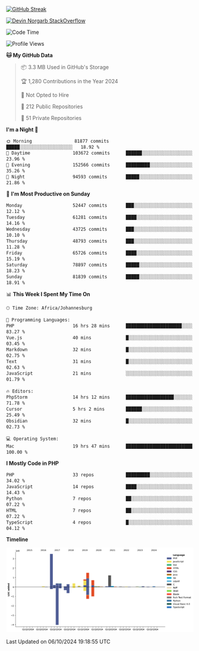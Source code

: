 
[![GitHub Streak](http://github-readme-streak-stats.herokuapp.com?user=DevinNorgarb&date_format=M%20j%5B%2C%20Y%5D)]()


[![Devin Norgarb StackOverflow](https://github-readme-stackoverflow.vercel.app/?userID=4993755)](https://stackoverflow.com/users/4993755/devin-norgarb)

<!--START_SECTION:waka-->
![Code Time](http://img.shields.io/badge/Code%20Time-9%2C163%20hrs%2054%20mins-blue)

![Profile Views](http://img.shields.io/badge/Profile%20Views-5-blue)

**🐱 My GitHub Data** 

> 📦 3.3 MB Used in GitHub's Storage 
 > 
> 🏆 1,280 Contributions in the Year 2024
 > 
> 🚫 Not Opted to Hire
 > 
> 📜 212 Public Repositories 
 > 
> 🔑 51 Private Repositories 
 > 
**I'm a Night 🦉** 

```text
🌞 Morning                81877 commits       █████░░░░░░░░░░░░░░░░░░░░   18.92 % 
🌆 Daytime                103672 commits      ██████░░░░░░░░░░░░░░░░░░░   23.96 % 
🌃 Evening                152566 commits      █████████░░░░░░░░░░░░░░░░   35.26 % 
🌙 Night                  94593 commits       █████░░░░░░░░░░░░░░░░░░░░   21.86 % 
```
📅 **I'm Most Productive on Sunday** 

```text
Monday                   52447 commits       ███░░░░░░░░░░░░░░░░░░░░░░   12.12 % 
Tuesday                  61281 commits       ████░░░░░░░░░░░░░░░░░░░░░   14.16 % 
Wednesday                43725 commits       ███░░░░░░░░░░░░░░░░░░░░░░   10.10 % 
Thursday                 48793 commits       ███░░░░░░░░░░░░░░░░░░░░░░   11.28 % 
Friday                   65726 commits       ████░░░░░░░░░░░░░░░░░░░░░   15.19 % 
Saturday                 78897 commits       █████░░░░░░░░░░░░░░░░░░░░   18.23 % 
Sunday                   81839 commits       █████░░░░░░░░░░░░░░░░░░░░   18.91 % 
```


📊 **This Week I Spent My Time On** 

```text
🕑︎ Time Zone: Africa/Johannesburg

💬 Programming Languages: 
PHP                      16 hrs 28 mins      █████████████████████░░░░   83.27 % 
Vue.js                   40 mins             █░░░░░░░░░░░░░░░░░░░░░░░░   03.45 % 
Markdown                 32 mins             █░░░░░░░░░░░░░░░░░░░░░░░░   02.75 % 
Text                     31 mins             █░░░░░░░░░░░░░░░░░░░░░░░░   02.63 % 
JavaScript               21 mins             ░░░░░░░░░░░░░░░░░░░░░░░░░   01.79 % 

🔥 Editors: 
PhpStorm                 14 hrs 12 mins      ██████████████████░░░░░░░   71.78 % 
Cursor                   5 hrs 2 mins        ██████░░░░░░░░░░░░░░░░░░░   25.49 % 
Obsidian                 32 mins             █░░░░░░░░░░░░░░░░░░░░░░░░   02.73 % 

💻 Operating System: 
Mac                      19 hrs 47 mins      █████████████████████████   100.00 % 
```

**I Mostly Code in PHP** 

```text
PHP                      33 repos            █████████░░░░░░░░░░░░░░░░   34.02 % 
JavaScript               14 repos            ████░░░░░░░░░░░░░░░░░░░░░   14.43 % 
Python                   7 repos             ██░░░░░░░░░░░░░░░░░░░░░░░   07.22 % 
HTML                     7 repos             ██░░░░░░░░░░░░░░░░░░░░░░░   07.22 % 
TypeScript               4 repos             █░░░░░░░░░░░░░░░░░░░░░░░░   04.12 % 
```



**Timeline**

![Lines of Code chart](https://raw.githubusercontent.com/DevinNorgarb/DevinNorgarb/main/assets/bar_graph.png)


 Last Updated on 06/10/2024 19:18:55 UTC
<!--END_SECTION:waka-->

